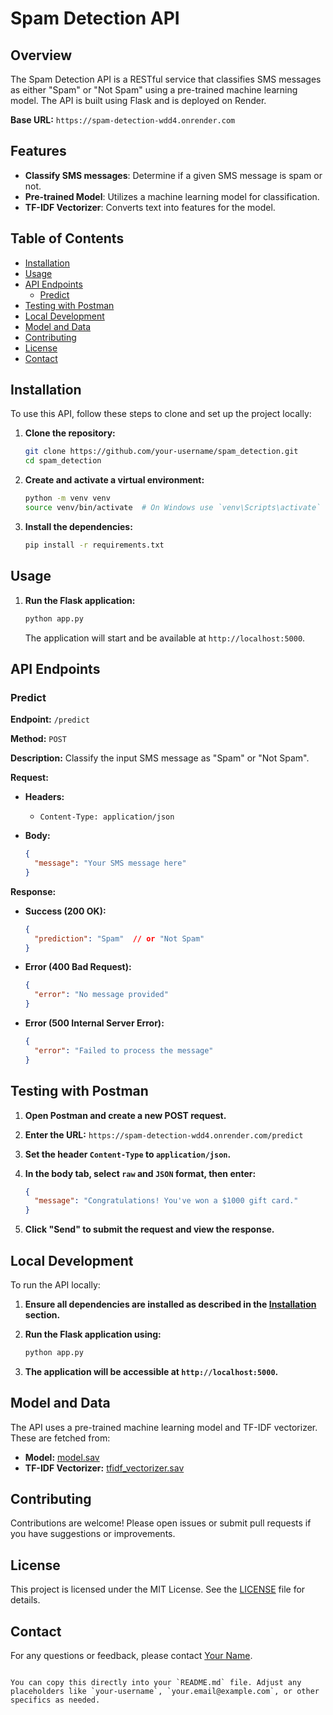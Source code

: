 # Spam Detection API

## Overview

The Spam Detection API is a RESTful service that classifies SMS messages as either "Spam" or "Not Spam" using a pre-trained machine learning model. The API is built using Flask and is deployed on Render.

**Base URL:** `https://spam-detection-wdd4.onrender.com`

## Features

- **Classify SMS messages**: Determine if a given SMS message is spam or not.
- **Pre-trained Model**: Utilizes a machine learning model for classification.
- **TF-IDF Vectorizer**: Converts text into features for the model.

## Table of Contents

- [Installation](#installation)
- [Usage](#usage)
- [API Endpoints](#api-endpoints)
  - [Predict](#predict)
- [Testing with Postman](#testing-with-postman)
- [Local Development](#local-development)
- [Model and Data](#model-and-data)
- [Contributing](#contributing)
- [License](#license)
- [Contact](#contact)

## Installation

To use this API, follow these steps to clone and set up the project locally:

1. **Clone the repository:**

   ```bash
   git clone https://github.com/your-username/spam_detection.git
   cd spam_detection
   ```

2. **Create and activate a virtual environment:**

   ```bash
   python -m venv venv
   source venv/bin/activate  # On Windows use `venv\Scripts\activate`
   ```

3. **Install the dependencies:**

   ```bash
   pip install -r requirements.txt
   ```

## Usage

1. **Run the Flask application:**

   ```bash
   python app.py
   ```

   The application will start and be available at `http://localhost:5000`.

## API Endpoints

### Predict

**Endpoint:** `/predict`

**Method:** `POST`

**Description:** Classify the input SMS message as "Spam" or "Not Spam".

**Request:**

- **Headers:**
  - `Content-Type: application/json`

- **Body:**

  ```json
  {
    "message": "Your SMS message here"
  }
  ```

**Response:**

- **Success (200 OK):**

  ```json
  {
    "prediction": "Spam"  // or "Not Spam"
  }
  ```

- **Error (400 Bad Request):**

  ```json
  {
    "error": "No message provided"
  }
  ```

- **Error (500 Internal Server Error):**

  ```json
  {
    "error": "Failed to process the message"
  }
  ```

## Testing with Postman

1. **Open Postman and create a new POST request.**
2. **Enter the URL:** `https://spam-detection-wdd4.onrender.com/predict`
3. **Set the header `Content-Type` to `application/json`.**
4. **In the body tab, select `raw` and `JSON` format, then enter:**

   ```json
   {
     "message": "Congratulations! You've won a $1000 gift card."
   }
   ```

5. **Click "Send" to submit the request and view the response.**

## Local Development

To run the API locally:

1. **Ensure all dependencies are installed as described in the [Installation](#installation) section.**
2. **Run the Flask application using:**

   ```bash
   python app.py
   ```

3. **The application will be accessible at `http://localhost:5000`.**

## Model and Data

The API uses a pre-trained machine learning model and TF-IDF vectorizer. These are fetched from:

- **Model:** [model.sav](https://github.com/paravsyal02/spam_detection/releases/download/v1.0.0/model.sav)
- **TF-IDF Vectorizer:** [tfidf_vectorizer.sav](https://github.com/paravsyal02/spam_detection/releases/download/v1.0.0/tfidf_vectorizer.sav)

## Contributing

Contributions are welcome! Please open issues or submit pull requests if you have suggestions or improvements.

## License

This project is licensed under the MIT License. See the [LICENSE](LICENSE) file for details.

## Contact

For any questions or feedback, please contact [Your Name](mailto:your.email@example.com).
```

You can copy this directly into your `README.md` file. Adjust any placeholders like `your-username`, `your.email@example.com`, or other specifics as needed.
